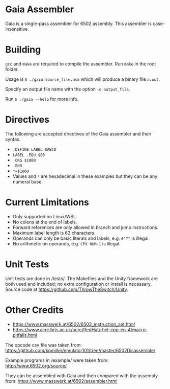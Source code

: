 # Gaia Assembler

Gaia is a single-pass assembler for 6502 assembly. This assembler is
case-insensitive.

# Building

`gcc` and `make` are required to compile the assembler. Run `make` in the root
folder.

Usage is `$ ./gaia source_file.asm` which will produce a binary file `a.out`.

Specify an output file name with the option `-o output_file`.

Run `$ ./gaia --help` for more info.

# Directives

The following are accepted directives of the Gaia assembler and their syntax.

- `.DEFINE LABEL $ABCD`
- `LABEL .EQU $80`
- `.ORG $1000`
- `.END`
- `*=$1000`
- Values and `*` are hexadecimal in these examples but they can be any numeral
base.

# Current Limitations

- Only supported on Linux/WSL.
- No colons at the end of labels.
- Forward references are only allowed in branch and jump instructions.
- Maximum label length is 63 characters.
- Operands can only be basic literals and labels, e.g. `#"?"` is illegal.
- No arithmetic on operands, e.g. `CPX NUM-1` is illegal.

# Unit Tests

Unit tests are done in /tests/. The Makefiles and the Unity framework are both
used and included; no extra configuration or install is necessary. Source code
at https://github.com/ThrowTheSwitch/Unity.

# Other Credits

- https://www.masswerk.at/6502/6502_instruction_set.html
- https://www.acrc.bris.ac.uk/acrc/RedHat/rhel-cpp-en-4/macro-pitfalls.html

The opcode csv file was taken from:
https://github.com/kpmiller/emulator101/tree/master/6502Disassembler

Example programs in /example/ were taken from:
http://www.6502.org/source/

They can be assembled with Gaia and then compared with the assembly from:
https://www.masswerk.at/6502/assembler.html